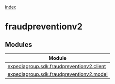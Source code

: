 [index](index.md)

# fraudpreventionv2

## Modules

| Module                                                                                    |
| ----------------------------------------------------------------------------------------- |
| [expediagroup.sdk.fraudpreventionv2.client](expediagroup.sdk.fraudpreventionv2.client.md) |
| [expediagroup.sdk.fraudpreventionv2.model](expediagroup.sdk.fraudpreventionv2.model.md)   |
